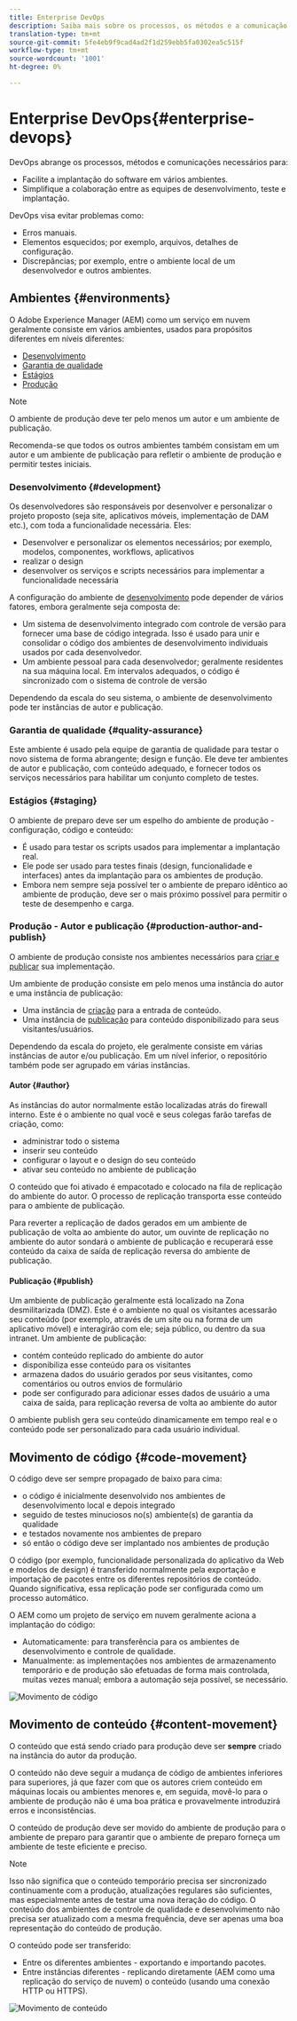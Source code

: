 ```yaml
---
title: Enterprise DevOps
description: Saiba mais sobre os processos, os métodos e a comunicação necessários para facilitar a implantação e simplificar a colaboração.
translation-type: tm+mt
source-git-commit: 5fe4eb9f9cad4ad2f1d259ebb5fa0302ea5c515f
workflow-type: tm+mt
source-wordcount: '1001'
ht-degree: 0%

---
```



# Enterprise DevOps{#enterprise-devops}

DevOps abrange os processos, métodos e comunicações necessários para:

* Facilite a implantação do software em vários ambientes.
* Simplifique a colaboração entre as equipes de desenvolvimento, teste e implantação.

DevOps visa evitar problemas como:

* Erros manuais.
* Elementos esquecidos; por exemplo, arquivos, detalhes de configuração.
* Discrepâncias; por exemplo, entre o ambiente local de um desenvolvedor e outros ambientes.

## Ambientes {#environments}

O Adobe Experience Manager (AEM) como um serviço em nuvem geralmente consiste em vários ambientes, usados para propósitos diferentes em níveis diferentes:

* [Desenvolvimento](#development)
* [Garantia de qualidade](#quality-assurance)
* [Estágios](#staging)
* [Produção](#production-author-and-publish)

>[!NOTE]
>
>O ambiente de produção deve ter pelo menos um autor e um ambiente de publicação.
>
>Recomenda-se que todos os outros ambientes também consistam em um autor e um ambiente de publicação para refletir o ambiente de produção e permitir testes iniciais.

### Desenvolvimento {#development}

Os desenvolvedores são responsáveis por desenvolver e personalizar o projeto proposto (seja site, aplicativos móveis, implementação de DAM etc.), com toda a funcionalidade necessária. Eles:

* Desenvolver e personalizar os elementos necessários; por exemplo, modelos, componentes, workflows, aplicativos
* realizar o design
* desenvolver os serviços e scripts necessários para implementar a funcionalidade necessária

A configuração do ambiente de [desenvolvimento](/help/implementing/developing/introduction/development-guidelines.md) pode depender de vários fatores, embora geralmente seja composta de:

* Um sistema de desenvolvimento integrado com controle de versão para fornecer uma base de código integrada. Isso é usado para unir e consolidar o código dos ambientes de desenvolvimento individuais usados por cada desenvolvedor.
* Um ambiente pessoal para cada desenvolvedor; geralmente residentes na sua máquina local. Em intervalos adequados, o código é sincronizado com o sistema de controle de versão

Dependendo da escala do seu sistema, o ambiente de desenvolvimento pode ter instâncias de autor e publicação.

### Garantia de qualidade {#quality-assurance}

Este ambiente é usado pela equipe de garantia de qualidade para testar o novo sistema de forma abrangente; design e função. Ele deve ter ambientes de autor e publicação, com conteúdo adequado, e fornecer todos os serviços necessários para habilitar um conjunto completo de testes.

### Estágios {#staging}

O ambiente de preparo deve ser um espelho do ambiente de produção - configuração, código e conteúdo:

* É usado para testar os scripts usados para implementar a implantação real.
* Ele pode ser usado para testes finais (design, funcionalidade e interfaces) antes da implantação para os ambientes de produção.
* Embora nem sempre seja possível ter o ambiente de preparo idêntico ao ambiente de produção, deve ser o mais próximo possível para permitir o teste de desempenho e carga.

### Produção - Autor e publicação {#production-author-and-publish}

O ambiente de produção consiste nos ambientes necessários para [criar e publicar](/help/sites-cloud/authoring/getting-started/concepts.md) sua implementação.

Um ambiente de produção consiste em pelo menos uma instância do autor e uma instância de publicação:

* Uma instância de [criação](#author) para a entrada de conteúdo.
* Uma instância de [publicação](#publish) para conteúdo disponibilizado para seus visitantes/usuários.

Dependendo da escala do projeto, ele geralmente consiste em várias instâncias de autor e/ou publicação. Em um nível inferior, o repositório também pode ser agrupado em várias instâncias.

#### Autor {#author}

As instâncias do autor normalmente estão localizadas atrás do firewall interno. Este é o ambiente no qual você e seus colegas farão tarefas de criação, como:

* administrar todo o sistema
* inserir seu conteúdo
* configurar o layout e o design do seu conteúdo
* ativar seu conteúdo no ambiente de publicação

O conteúdo que foi ativado é empacotado e colocado na fila de replicação do ambiente do autor. O processo de replicação transporta esse conteúdo para o ambiente de publicação.

Para reverter a replicação de dados gerados em um ambiente de publicação de volta ao ambiente do autor, um ouvinte de replicação no ambiente do autor sondará o ambiente de publicação e recuperará esse conteúdo da caixa de saída de replicação reversa do ambiente de publicação.

#### Publicação {#publish}

Um ambiente de publicação geralmente está localizado na Zona desmilitarizada (DMZ). Este é o ambiente no qual os visitantes acessarão seu conteúdo (por exemplo, através de um site ou na forma de um aplicativo móvel) e interagirão com ele; seja público, ou dentro da sua intranet. Um ambiente de publicação:

* contém conteúdo replicado do ambiente do autor
* disponibiliza esse conteúdo para os visitantes
* armazena dados do usuário gerados por seus visitantes, como comentários ou outros envios de formulário
* pode ser configurado para adicionar esses dados de usuário a uma caixa de saída, para replicação reversa de volta ao ambiente do autor

O ambiente publish gera seu conteúdo dinamicamente em tempo real e o conteúdo pode ser personalizado para cada usuário individual.

## Movimento de código {#code-movement}

O código deve ser sempre propagado de baixo para cima:

* o código é inicialmente desenvolvido nos ambientes de desenvolvimento local e depois integrado
* seguido de testes minuciosos no(s) ambiente(s) de garantia da qualidade
* e testados novamente nos ambientes de preparo
* só então o código deve ser implantado nos ambientes de produção

O código (por exemplo, funcionalidade personalizada do aplicativo da Web e modelos de design) é transferido normalmente pela exportação e importação de pacotes entre os diferentes repositórios de conteúdo. Quando significativa, essa replicação pode ser configurada como um processo automático.

O AEM como um projeto de serviço em nuvem geralmente aciona a implantação do código:

* Automaticamente: para transferência para os ambientes de desenvolvimento e controle de qualidade.
* Manualmente: as implementações nos ambientes de armazenamento temporário e de produção são efetuadas de forma mais controlada, muitas vezes manual; embora a automação seja possível, se necessário.

![Movimento de código](assets/code-movement.png)

## Movimento de conteúdo {#content-movement}

O conteúdo que está sendo criado para produção deve ser **sempre** criado na instância do autor da produção.

O conteúdo não deve seguir a mudança de código de ambientes inferiores para superiores, já que fazer com que os autores criem conteúdo em máquinas locais ou ambientes menores e, em seguida, movê-lo para o ambiente de produção não é uma boa prática e provavelmente introduzirá erros e inconsistências.

O conteúdo de produção deve ser movido do ambiente de produção para o ambiente de preparo para garantir que o ambiente de preparo forneça um ambiente de teste eficiente e preciso.

>[!NOTE]
>
>Isso não significa que o conteúdo temporário precisa ser sincronizado continuamente com a produção, atualizações regulares são suficientes, mas especialmente antes de testar uma nova iteração do código. O conteúdo dos ambientes de controle de qualidade e desenvolvimento não precisa ser atualizado com a mesma frequência, deve ser apenas uma boa representação do conteúdo de produção.

O conteúdo pode ser transferido:

* Entre os diferentes ambientes - exportando e importando pacotes.
* Entre instâncias diferentes - replicando diretamente (AEM como uma replicação do serviço de nuvem) o conteúdo (usando uma conexão HTTP ou HTTPS).

![Movimento de conteúdo](assets/content-movement.png)